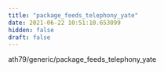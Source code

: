 ```yaml
---
title: "package_feeds_telephony_yate"
date: 2021-06-22 10:51:10.653099
hidden: false
draft: false
---
```


ath79/generic/package_feeds_telephony_yate

